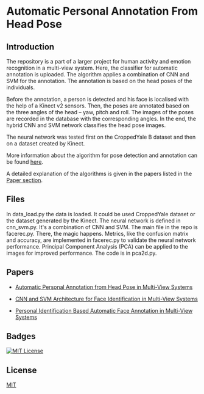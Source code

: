 
# Automatic Personal Annotation From Head Pose

## Introduction

The repository is a part of a larger project for human activity and emotion recognition in a multi-view system. Here, the classifier for automatic annotation is uploaded. The algorithm applies a combination of CNN and SVM for the annotation. The annotation is based on the head poses of the individuals.

Before the annotation, a person is detected and his face is localised with the help of a Kinect v2 sensors. Then, the poses are annotated based on the three angles of the head – yaw, pitch and roll. The images of the poses are recorded in the database with the corresponding angles. In the end, the hybrid CNN and SVM network classifies the head pose images.

The neural network was tested first on the CroppedYale B dataset and then on a dataset created by Kinect.

More information about the algorithm for pose detection and annotation can be found [here](https://github.com/krasvachev/KinectRealTimeVision.git).

A detailed explanation of the algorithms is given in the papers listed in the [Paper section](https://github.com/krasvachev/Automatic-Personal-Anotation?tab=readme-ov-file#papers).

## Files 

In data_load.py the data is loaded. It could be used CroppedYale dataset or the dataset generated by the Kinect. The neural network is defined in cnn_svm.py. It's a combination of CNN and SVM. The main file in the repo is facerec.py. There, the magic happens. Metrics, like the confusion matrix and accuracy, are implemented in facerec.py to validate the neural network performance. Principal Component Analysis (PCA) can be applied to the images for improved performance. The code is in pca2d.py.




## Papers

- [Automatic Personal Annotation from Head Pose in Multi-View Systems](https://ieeexplore.ieee.org/document/10811240)

- [CNN and SVM Architecture for Face Identification in Multi-View Systems](https://ieeexplore.ieee.org/document/10811166)

- [Personal Identification Based Automatic Face Annotation in Multi-View Systems](https://ieeexplore.ieee.org/document/9920284)





## Badges

[![MIT License](https://img.shields.io/badge/License-MIT-green.svg)](https://choosealicense.com/licenses/mit/)



## License

[MIT](https://choosealicense.com/licenses/mit/)

